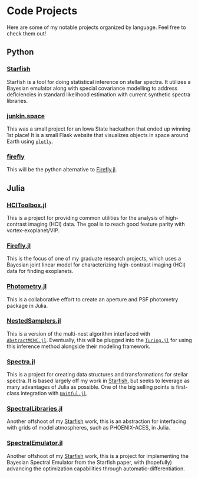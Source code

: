 # Code Projects

Here are some of my notable projects organized by language. Feel free to check them out!

## Python

### [Starfish](https://github.com/iancze/Starfish)

Starfish is a tool for doing statistical inference on stellar spectra. It utilizes a Bayesian emulator along with special covariance modelling to address deficiencies in standard likelihood estimation with current synthetic spectra libraries.

### [junkin.space](https://gitlab.com/mileslucas/junkin.space/)

This was a small project for an Iowa State hackathon that ended up winning 1st place! It is a small Flask website that visualizes objects in space around Earth using [`plotly`](https://plot.ly).

### [firefly](https://github.com/mileslucas/firefly)

This will be the python alternative to [Firefly.jl](/projects.html#firefly.jl).

## Julia

### [HCIToolbox.jl](https://github.com/mileslucas/HCIToolbox.jl)

This is a project for providing common utilities for the analysis of high-contrast imaging (HCI) data. The goal is to reach good feature parity with vortex-exoplanet/VIP. 

### [Firefly.jl](https://github.com/mileslucas/Firefly.jl)

This is the focus of one of my graduate research projects, which uses a Bayesian joint linear model for characterizing high-contrast imaging (HCI) data for finding exoplanets.

### [Photometry.jl](https://github.com/juliaastro/Photometry.jl)

This is a collaborative effort to create an aperture and PSF photometry package in Julia.

### [NestedSamplers.jl](https://github.com/mileslucas/NestedSamplers.jl)

This is a version of the multi-nest algorithm interfaced with [`AbstractMCMC.jl`](https://github.com/turinglang/AbstractMCMC.jl). Eventually, this will be plugged into the [`Turing.jl`](https://github.com/turinglang/Turing.jl) for using this inference method alongside their modeling framework.

### [Spectra.jl](https://github.com/juliaastro/spectra.jl)

This is a project for creating data structures and transformations for stellar spectra. It is based largely off my work in [Starfish](/projects.html#starfish), but seeks to leverage as many advantages of Julia as possible. One of the big selling points is first-class integration with [`Unitful.jl`](https://github.com/PainterQubits/Unitful.jl).

### [SpectralLibraries.jl](https://github.com/mileslucas/SpectralLibraries.jl)

Another offshoot of my [Starfish](/projects.html#starfish) work, this is an abstraction for interfacing with grids of model atmospheres, such as PHOENIX-ACES, in Julia.

### [SpectralEmulator.jl](https://github.com/mileslucas/SpectralEmulator.jl)

Another offshoot of my [Starfish](/projects.html#starfish) work, this is a project for implementing the Bayesian Spectral Emulator from the Starfish paper, with (hopefully) advancing the optimization capabilities through automatic-differentiation.

